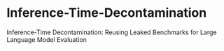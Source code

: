 # Inference-Time-Decontamination
Inference-Time Decontamination: Reusing Leaked Benchmarks for Large Language Model Evaluation
